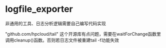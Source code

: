# logfile_exporter

非通用的工具、日志分析逻辑需要自己编写代码实现

"github.com/hpcloud/tail" 这个开源库有点问题，需要在waitForChange函数里调用cleanup()函数。否则若日志文件被重建tail -f功能失效
